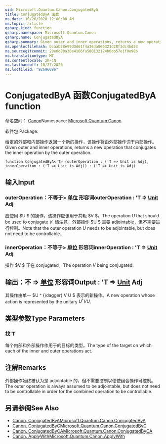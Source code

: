 ```yaml
---
uid: Microsoft.Quantum.Canon.ConjugatedByA
title: ConjugatedByA 函数
ms.date: 10/26/2020 12:00:00 AM
ms.topic: article
qsharp.kind: function
qsharp.namespace: Microsoft.Quantum.Canon
qsharp.name: ConjugatedByA
qsharp.summary: Given outer and inner operations, returns a new operation that conjugates the inner operation by the outer operation.
ms.openlocfilehash: bcaab28e99d3d61f4a36da866321d28f3dc4bd53
ms.sourcegitcommit: 29e0d88a30e4166fa580132124b0eb57e1f0e986
ms.translationtype: MT
ms.contentlocale: zh-CN
ms.lasthandoff: 10/27/2020
ms.locfileid: "92696096"
---
```

# <a name="conjugatedbya-function"></a><span data-ttu-id="4914b-102">ConjugatedByA 函数</span><span class="sxs-lookup"><span data-stu-id="4914b-102">ConjugatedByA function</span></span>

<span data-ttu-id="4914b-103">命名空间： [Canon](xref:Microsoft.Quantum.Canon)</span><span class="sxs-lookup"><span data-stu-id="4914b-103">Namespace: [Microsoft.Quantum.Canon](xref:Microsoft.Quantum.Canon)</span></span>

<span data-ttu-id="4914b-104">软件包 [](https://nuget.org/packages/)</span><span class="sxs-lookup"><span data-stu-id="4914b-104">Package: [](https://nuget.org/packages/)</span></span>


<span data-ttu-id="4914b-105">给定的外部和内部操作返回一个新的操作，该操作将由外部操作词干内部操作。</span><span class="sxs-lookup"><span data-stu-id="4914b-105">Given outer and inner operations, returns a new operation that conjugates the inner operation by the outer operation.</span></span>

```qsharp
function ConjugatedByA<'T> (outerOperation : ('T => Unit is Adj), innerOperation : ('T => Unit is Adj)) : ('T => Unit is Adj)
```


## <a name="input"></a><span data-ttu-id="4914b-106">输入</span><span class="sxs-lookup"><span data-stu-id="4914b-106">Input</span></span>

### <a name="outeroperation--t--unit-adj"></a><span data-ttu-id="4914b-107">outerOperation：不等于> [单位](xref:microsoft.quantum.lang-ref.unit) 形容词</span><span class="sxs-lookup"><span data-stu-id="4914b-107">outerOperation : 'T => [Unit](xref:microsoft.quantum.lang-ref.unit) Adj</span></span>

<span data-ttu-id="4914b-108">应使用 $U $ 的操作，该操作应该用于共轭 $V $。</span><span class="sxs-lookup"><span data-stu-id="4914b-108">The operation $U$ that should be used to conjugate $V$.</span></span> <span data-ttu-id="4914b-109">请注意，外部操作 $U $ 需要 adjointable，但不需要进行控制。</span><span class="sxs-lookup"><span data-stu-id="4914b-109">Note that the outer operation $U$ needs to be adjointable, but does not need to be controllable.</span></span>


### <a name="inneroperation--t--unit-adj"></a><span data-ttu-id="4914b-110">innerOperation：不等于> [单位](xref:microsoft.quantum.lang-ref.unit) 形容词</span><span class="sxs-lookup"><span data-stu-id="4914b-110">innerOperation : 'T => [Unit](xref:microsoft.quantum.lang-ref.unit) Adj</span></span>

<span data-ttu-id="4914b-111">操作 $V $ 正在 conjugated。</span><span class="sxs-lookup"><span data-stu-id="4914b-111">The operation $V$ being conjugated.</span></span>



## <a name="output--t--unit-adj"></a><span data-ttu-id="4914b-112">输出：不 => [单位](xref:microsoft.quantum.lang-ref.unit) 形容词</span><span class="sxs-lookup"><span data-stu-id="4914b-112">Output : 'T => [Unit](xref:microsoft.quantum.lang-ref.unit) Adj</span></span>

<span data-ttu-id="4914b-113">其操作由单一 $U ^ {\dagger} V U $ 表示的新操作。</span><span class="sxs-lookup"><span data-stu-id="4914b-113">A new operation whose action is represented by the unitary $U^{\dagger} V U$.</span></span>

## <a name="type-parameters"></a><span data-ttu-id="4914b-114">类型参数</span><span class="sxs-lookup"><span data-stu-id="4914b-114">Type Parameters</span></span>

### <a name="t"></a><span data-ttu-id="4914b-115">找</span><span class="sxs-lookup"><span data-stu-id="4914b-115">'T</span></span>

<span data-ttu-id="4914b-116">每个内部和外部操作作用于的目标的类型。</span><span class="sxs-lookup"><span data-stu-id="4914b-116">The type of the target on which each of the inner and outer operations act.</span></span>

## <a name="remarks"></a><span data-ttu-id="4914b-117">注解</span><span class="sxs-lookup"><span data-stu-id="4914b-117">Remarks</span></span>

<span data-ttu-id="4914b-118">外部操作始终被认为是 adjointable 的，但不需要控制以便使组合操作可控制。</span><span class="sxs-lookup"><span data-stu-id="4914b-118">The outer operation is always assumed to be adjointable, but does not need to be controllable in order for the combined operation to be controllable.</span></span>

## <a name="see-also"></a><span data-ttu-id="4914b-119">另请参阅</span><span class="sxs-lookup"><span data-stu-id="4914b-119">See Also</span></span>

- [<span data-ttu-id="4914b-120">Canon. ConjugatedByA</span><span class="sxs-lookup"><span data-stu-id="4914b-120">Microsoft.Quantum.Canon.ConjugatedByA</span></span>](xref:Microsoft.Quantum.Canon.ConjugatedByA)
- [<span data-ttu-id="4914b-121">Canon. ConjugatedByC</span><span class="sxs-lookup"><span data-stu-id="4914b-121">Microsoft.Quantum.Canon.ConjugatedByC</span></span>](xref:Microsoft.Quantum.Canon.ConjugatedByC)
- [<span data-ttu-id="4914b-122">Canon. ConjugatedByCA</span><span class="sxs-lookup"><span data-stu-id="4914b-122">Microsoft.Quantum.Canon.ConjugatedByCA</span></span>](xref:Microsoft.Quantum.Canon.ConjugatedByCA)
- [<span data-ttu-id="4914b-123">Canon. ApplyWith</span><span class="sxs-lookup"><span data-stu-id="4914b-123">Microsoft.Quantum.Canon.ApplyWith</span></span>](xref:Microsoft.Quantum.Canon.ApplyWith)